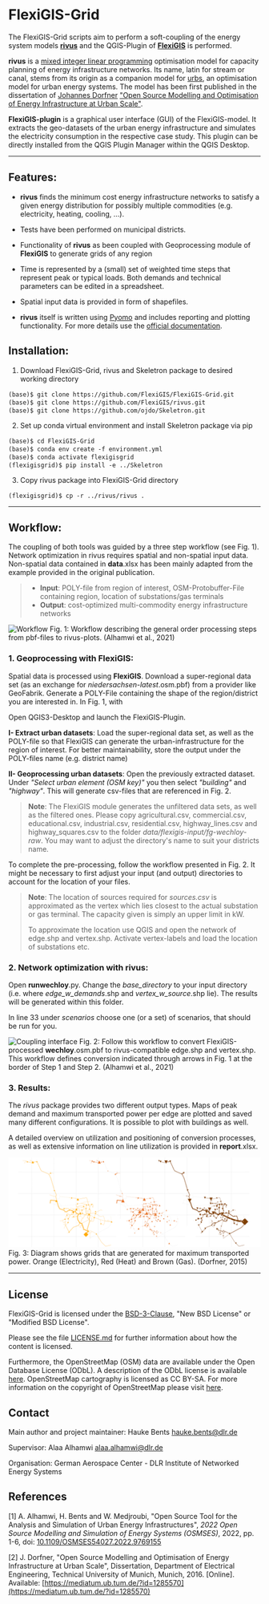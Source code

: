 # FlexiGIS-Grid

The FlexiGIS-Grid scripts aim to perform a soft-coupling of the energy system models [**rivus**](https://github.com/tum-ens/rivus)
and the QGIS-Plugin of [**FlexiGIS**](https://github.com/FlexiGIS/FlexiGIS-plugin) is performed. 

**rivus** is a [mixed integer linear programming](https://en.wikipedia.org/wiki/Integer_programming) optimisation model 
for capacity planning of energy infrastructure networks. Its name, latin for stream or canal, stems from its origin as a 
companion model for [urbs](https://github.com/tum-ens/urbs), an optimisation model for urban energy systems. The model 
has been first published in the dissertation of [Johannes Dorfner](https://github.com/ojdo) ["Open Source Modelling 
and Optimisation of Energy Infrastructure at Urban Scale"](http://nbn-resolving.de/urn/resolver.pl?urn:nbn:de:bvb:91-diss-20161206-1285570-1-6).

**FlexiGIS-plugin** is a graphical user interface (GUI) of the FlexiGIS-model. It extracts the 
geo-datasets of the urban energy infrastructure and simulates the electricity consumption in the respective case study. 
This plugin can be directly installed from the QGIS Plugin Manager within the QGIS Desktop.

---
## Features:

  * **rivus** finds the minimum cost energy infrastructure networks to satisfy a given energy distribution for possibly multiple 
    commodities (e.g. electricity, heating, cooling, ...).
  * Tests have been performed on municipal districts.
  * Functionality of **rivus** as been coupled with Geoprocessing module of **FlexiGIS** to generate grids of any region  
    
    
  * Time is represented by a (small) set of weighted time steps that represent peak or typical loads. Both demands and technical 
    parameters can be edited in a spreadsheet.
  * Spatial input data is provided in form of shapefiles.
  * **rivus** itself is written using [Pyomo](https://software.sandia.gov/trac/coopr/wiki/Pyomo) and includes reporting 
    and plotting functionality. For more details use the [official documentation](http://rivus.readthedocs.io/en/latest/).

## Installation:
1. Download FlexiGIS-Grid, rivus and Skeletron package to desired working directory
```
(base)$ git clone https://github.com/FlexiGIS/FlexiGIS-Grid.git
(base)$ git clone https://github.com/FlexiGIS/rivus.git
(base)$ git clone https://github.com/ojdo/Skeletron.git
```
2. Set up conda virtual environment and install Skeletron package via pip 
```
(base)$ cd FlexiGIS-Grid
(base)$ conda env create -f environment.yml
(base)$ conda activate flexigisgrid
(flexigisgrid)$ pip install -e ../Skeletron
```
3. Copy rivus package into FlexiGIS-Grid directory
```
(flexigisgrid)$ cp -r ../rivus/rivus .
```
---
## Workflow:

The coupling of both tools was guided by a three step workflow (see Fig. 1). Network optimization in rivus requires
spatial and non-spatial input data. Non-spatial data contained in **data**.xlsx has been mainly adapted from the example 
provided in the original publication. 

> - **Input**:
> POLY-file from region of interest, 
> OSM-Protobuffer-File containing region, 
> location of substations/gas terminals
> - **Output**: cost-optimized multi-commodity energy infrastructure networks

![Workflow](doc/flexigis-rivus-workflow.png)
Fig. 1: Workflow describing the general order processing steps from pbf-files to rivus-plots. (Alhamwi et al., 2021) 

### 1. Geoprocessing with FlexiGIS:

Spatial data is processed using **FlexiGIS**. Download a super-regional data set (as an exchange for _niedersachsen-latest_.osm.pbf) 
from a provider like GeoFabrik.  Generate a POLY-File containing the shape of the region/district you are interested in. In Fig. 1,  with 

Open QGIS3-Desktop and launch the FlexiGIS-Plugin. 

**I- Extract urban datasets**: Load the super-regional data set, as well as the POLY-file 
so that FlexiGIS can generate the urban-infrastructure for the region of interest. For better 
maintainability, store the output under the POLY-files name (e.g. district name)

**II- Geoprocessing urban datasets**: Open the previously extracted dataset. Under *"Select urban element (OSM key)"*
you then select *"building"* and *"highway"*. This will generate csv-files that are referenced in Fig. 2. 

> **Note**: The FlexiGIS module generates the unfiltered data sets, as well as the filtered ones. Please copy agricultural.csv, 
commercial.csv, educational.csv, industrial.csv, residential.csv, highway_lines.csv and highway_squares.csv to the folder 
*data/flexigis-input/fg-wechloy-raw*. You may want to adjust the directory's name to suit your districts name.

To complete the pre-processing, follow the workflow presented in Fig. 2. It might be necessary to first adjust your input
(and output) directories to account for the location of your files. 
 
> **Note**: The location of sources required for *sources.csv* is approximated as the vertex which lies closest to the 
> actual substation or gas terminal. The capacity given is simply an upper limit in kW. 
> 
> To approximate the location use QGIS and open the network of edge.shp and vertex.shp. Activate vertex-labels and load
> the location of substations etc. 

### 2. Network optimization with rivus:

Open **runwechloy**.py. Change the *base_directory* to your input directory (i.e. where *edge_w_demands*.shp and 
*vertex_w_source*.shp lie). The results will be generated within this folder.

In line 33 under *scenarios* choose one (or a set) of scenarios, that should be run for you.

![Coupling interface](doc/flexigis-rivus-coupling-interface.png)
Fig. 2: Follow this workflow to convert FlexiGIS-processed **wechloy**.osm.pbf to rivus-compatible edge.shp and vertex.shp. 
This workflow defines conversion indicated through arrows in Fig. 1 at the border of Step 1 and Step 2. (Alhamwi et al., 2021)

### 3. Results:

The *rivus* package provides two different output types. Maps of peak demand and maximum transported power per edge are 
plotted and saved many different configurations. It is possible to plot with buildings as well.

A detailed overview on utilization and positioning of conversion processes, as well as extensive information on line
utilization is provided in **report**.xlsx.

![rivus-caps](doc/rivus-caps.png)
Fig. 3: Diagram shows grids that are generated for maximum transported power. Orange (Electricity), Red (Heat) and Brown
(Gas). (Dorfner, 2015)

---
## License

FlexiGIS-Grid is licensed under the [BSD-3-Clause](https://opensource.org/licenses/BSD-3-Clause), "New BSD License" or "Modified BSD License".

Please see the file [LICENSE.md](LICENSE.md) for further information about how the content is licensed.

Furthermore, the OpenStreetMap (OSM) data are available under the Open Database License (ODbL). A description of the ODbL license is available [here](http://opendatacommons.org/licenses/odbl). OpenStreetMap cartography is licensed as CC BY-SA. For more information on the copyright of OpenStreetMap please visit [here](http://www.openstreetmap.org/copyright).

## Contact

Main author and project maintainer: Hauke Bents hauke.bents@dlr.de

Supervisor: Alaa Alhamwi alaa.alhamwi@dlr.de

Organisation: German Aerospace Center - DLR Institute of Networked Energy Systems

## References
[1] A. Alhamwi, H. Bents and W. Medjroubi, "Open Source Tool for the Analysis and Simulation of Urban Energy Infrastructures",
_2022 Open Source Modelling and Simulation of Energy Systems (OSMSES)_, 2022, pp. 1-6, 
doi: [10.1109/OSMSES54027.2022.9769155](https://doi.org/10.1109/OSMSES54027.2022.9769155)

[2] J. Dorfner, "Open Source Modelling and Optimisation of Energy Infrastructure at Urban Scale", Dissertation, 
Department of Electrical Engineering, Technical University of Munich, Munich, 2016. [Online]. 
Available: [https://mediatum.ub.tum.de/?id=1285570](https://mediatum.ub.tum.de/?id=1285570)
